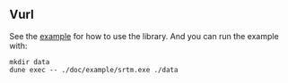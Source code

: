 ## Vurl

See the [example](./doc/example/srtm.ml) for how to use the library. And you can run
the example with:

```
mkdir data
dune exec -- ./doc/example/srtm.exe ./data
```
